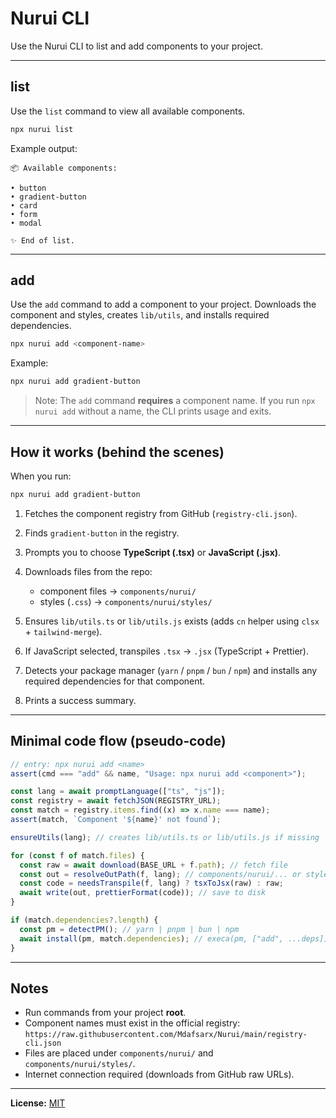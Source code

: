 # Nurui CLI

Use the Nurui CLI to list and add components to your project.

---

## list

Use the `list` command to view all available components.

```bash
npx nurui list
```

Example output:

```
📦 Available components:

• button
• gradient-button
• card
• form
• modal

✨ End of list.
```

---

## add

Use the `add` command to add a component to your project.
Downloads the component and styles, creates `lib/utils`, and installs required dependencies.

```bash
npx nurui add <component-name>
```

Example:

```bash
npx nurui add gradient-button
```

> Note: The `add` command **requires** a component name.
> If you run `npx nurui add` without a name, the CLI prints usage and exits.

---

## How it works (behind the scenes)

When you run:

```bash
npx nurui add gradient-button
```

1. Fetches the component registry from GitHub (`registry-cli.json`).
2. Finds `gradient-button` in the registry.
3. Prompts you to choose **TypeScript (.tsx)** or **JavaScript (.jsx)**.
4. Downloads files from the repo:
   - component files → `components/nurui/`
   - styles (`.css`) → `components/nurui/styles/`

5. Ensures `lib/utils.ts` or `lib/utils.js` exists (adds `cn` helper using `clsx` + `tailwind-merge`).
6. If JavaScript selected, transpiles `.tsx` → `.jsx` (TypeScript + Prettier).
7. Detects your package manager (`yarn` / `pnpm` / `bun` / `npm`) and installs any required dependencies for that component.
8. Prints a success summary.

---

## Minimal code flow (pseudo‑code)

```ts
// entry: npx nurui add <name>
assert(cmd === "add" && name, "Usage: npx nurui add <component>");

const lang = await promptLanguage(["ts", "js"]);
const registry = await fetchJSON(REGISTRY_URL);
const match = registry.items.find((x) => x.name === name);
assert(match, `Component '${name}' not found`);

ensureUtils(lang); // creates lib/utils.ts or lib/utils.js if missing

for (const f of match.files) {
  const raw = await download(BASE_URL + f.path); // fetch file
  const out = resolveOutPath(f, lang); // components/nurui/... or styles/...
  const code = needsTranspile(f, lang) ? tsxToJsx(raw) : raw;
  await write(out, prettierFormat(code)); // save to disk
}

if (match.dependencies?.length) {
  const pm = detectPM(); // yarn | pnpm | bun | npm
  await install(pm, match.dependencies); // execa(pm, ["add", ...deps]) or npm install
}
```

---

## Notes

- Run commands from your project **root**.
- Component names must exist in the official registry:
  `https://raw.githubusercontent.com/Mdafsarx/Nurui/main/registry-cli.json`
- Files are placed under `components/nurui/` and `components/nurui/styles/`.
- Internet connection required (downloads from GitHub raw URLs).

---

**License:** [MIT](../../LICENSE)
